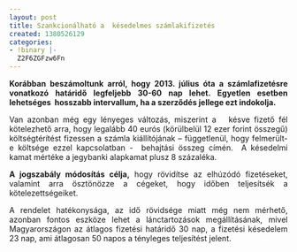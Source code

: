 ```yaml
---
layout: post
title: Szankcionálható a  késedelmes számlakifizetés
created: 1380526129
categories:
- !binary |-
  Z2F6ZGFzw6Fn
---
```

<p style="text-align: justify;"><strong>Korábban beszámoltunk arról, hogy 2013. július óta a számlafizetésre vonatkozó határidő legfeljebb 30-60 nap lehet.&nbsp;Egyetlen esetben lehetséges&nbsp; hosszabb intervallum, ha a szerződés jellege ezt indokolja.</strong>&nbsp;</p><p style="text-align: justify;">Van azonban még egy lényeges változás, miszerint a&nbsp;&nbsp; késve fizető fél kötelezhető arra, hogy legalább 40 eurós (körülbelül 12 ezer forint összegű) költségtérítést fizessen a számla kiállítójának – függetlenül, hogy felmerült-e költsége ezzel kapcsolatban -&nbsp; behajtási összeg címén.&nbsp; A késedelmi kamat mértéke a jegybanki alapkamat plusz 8 százaléka.</p><p style="text-align: justify;"><strong>A jogszabály módosítás célja,</strong> hogy rövidítse az elhúzódó fizetéseket, valamint arra ösztönözze a cégeket, hogy időben teljesítsék a kötelezettségeiket.</p><p style="text-align: justify;">A rendelet hatékonysága, az idő rövidsége miatt még nem mérhető, azonban fontos eszköze lehet a lánctartozások megállításának, mivel Magyarországon az átlagos fizetési határidő 30 nap, a fizetési késedelem 23 nap, ami átlagosan 50 napos a tényleges teljesítést jelent.</p>
